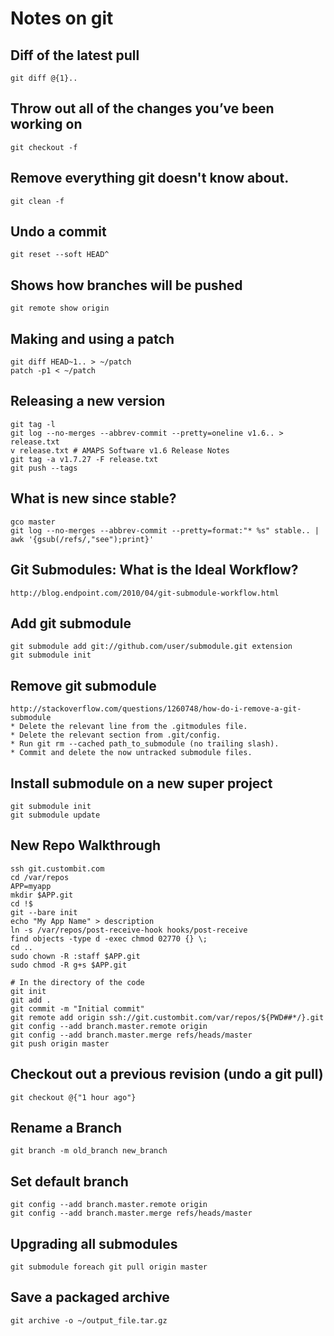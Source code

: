 # Notes on git

## Diff of the latest pull

    git diff @{1}..

## Throw out all of the changes you’ve been working on

    git checkout -f

## Remove everything git doesn't know about.

    git clean -f

## Undo a commit

    git reset --soft HEAD^

## Shows how branches will be pushed

    git remote show origin

## Making and using a patch

    git diff HEAD~1.. > ~/patch
    patch -p1 < ~/patch

## Releasing a new version

    git tag -l
    git log --no-merges --abbrev-commit --pretty=oneline v1.6.. > release.txt
    v release.txt # AMAPS Software v1.6 Release Notes
    git tag -a v1.7.27 -F release.txt
    git push --tags

## What is new since stable?

    gco master
    git log --no-merges --abbrev-commit --pretty=format:"* %s" stable.. | awk '{gsub(/refs/,"see");print}'

## Git Submodules: What is the Ideal Workflow?

    http://blog.endpoint.com/2010/04/git-submodule-workflow.html

## Add git submodule

    git submodule add git://github.com/user/submodule.git extension
    git submodule init

## Remove git submodule

    http://stackoverflow.com/questions/1260748/how-do-i-remove-a-git-submodule
    * Delete the relevant line from the .gitmodules file.
    * Delete the relevant section from .git/config.
    * Run git rm --cached path_to_submodule (no trailing slash).
    * Commit and delete the now untracked submodule files.

    
## Install submodule on a new super project

    git submodule init
    git submodule update

## New Repo Walkthrough

    ssh git.custombit.com
    cd /var/repos
    APP=myapp
    mkdir $APP.git
    cd !$
    git --bare init
    echo "My App Name" > description
    ln -s /var/repos/post-receive-hook hooks/post-receive
    find objects -type d -exec chmod 02770 {} \;
    cd ..
    sudo chown -R :staff $APP.git
    sudo chmod -R g+s $APP.git

    # In the directory of the code
    git init
    git add .
    git commit -m "Initial commit"
    git remote add origin ssh://git.custombit.com/var/repos/${PWD##*/}.git
    git config --add branch.master.remote origin
    git config --add branch.master.merge refs/heads/master
    git push origin master

## Checkout out a previous revision (undo a git pull)

    git checkout @{"1 hour ago"}

## Rename a Branch

    git branch -m old_branch new_branch

## Set default branch

    git config --add branch.master.remote origin
    git config --add branch.master.merge refs/heads/master

## Upgrading all submodules

    git submodule foreach git pull origin master

## Save a packaged archive

    git archive -o ~/output_file.tar.gz